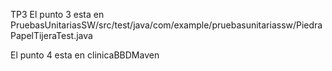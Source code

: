 TP3
El punto 3 esta en PruebasUnitariasSW/src/test/java/com/example/pruebasunitariassw/PiedraPapelTijeraTest.java

El punto 4 esta en clinicaBBDMaven


